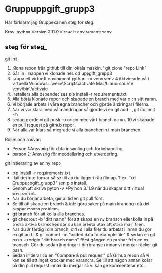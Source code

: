 # Gruppuppgift_grupp3

Här förklarar jag Gruppexamen steg för steg.


Krav: python
Version  3.11.9
Virsuellt enviroment: venv
## steg för steg_
git init
1. Klona repon från github till din lokala maskin.
' git clone "repo Link"
2. Går in i mappen vi klonade ner.
 cd uppgift_grupp3
3. skapa ett virtuellt enviroment
    python -m venv venv
4.Aktvierade vårt virtuella 
     Windows: .\venv\Scripts\activate
     Mac/Linux: source venv/bin`/activate
5. Installera alla dependecises
    pip install -r requirements.txt
6. Alla börja klonade repon och skapade en branch med var o ch sitt namn.
7. Vi började arbeta i våra egna brancher och gjorde ändringar i filerna.
8. När vi var klara med våra ändringar så gjorde vi en git add . , git commit -m
9. sedag gjorde vi git push -u origin med vårt branch namn.
10 vi skapade en pull request på github repon.
11. När alla var klara så megrade vi alla brancher in i main branchen.

Roller och ansvar:
* Person 1:Ansvarig för data insamling och förbehandling.
* person 2: Ansvarig för meodellering och utverdering.






git initieraring av en ny repo
* pip install -r requirements.txt
* Ifall det inte funkar så se till att du ligger i rätt filmap. T.ex. "cd Gruppuppgift_grupp3" sen pip install.
* Genom att skriva pyton -v
*Python 3.11.9 när du skapar ditt virtual enviroment.
* När du börjar arbeta, gör alltid en git pull först. 
* Se till att skapa en branch & inte göra saker på main branchen då det skapar massa problem.
* git branch för att kolla alla branches.
* git checkout -b "ditt namn" för att skapa en ny bransch eller kolla in på andra aktiva bransches där du kan arbeta utan att störa main filen.
* När du är färdig i din branch, ctrl+s i alla filer du arbetat i innan du gör en git add . & git commit -m "added data to example file" & sedan en git push -u origin "ditt branch namn" först gången du pushar från en ny bransch. Gör du sedan ändringar i din bransch innan vi mergar räcker git push.
* Sedan initierar du en "Compare & pull request" på Github repon så vi kan se till att inget krockar med varandra. Se till att någon annan kollar på din pull request innan du mergar så vi kan ge kommenterar etc.

